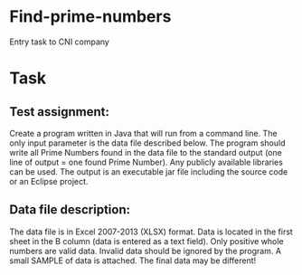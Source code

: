 # Find-prime-numbers
Entry task to CNI company

# Task
## Test assignment:
Create a program written in Java that will run from a command line. The only input parameter is the data file described below.
The program should write all Prime Numbers found in the data file to the standard output (one line of output = one found Prime Number).
Any publicly available libraries can be used.
The output is an executable jar file including the source code or an Eclipse project.
 
## Data file description:
The data file is in Excel 2007-2013 (XLSX) format.
Data is located in the first sheet in the B column (data is entered as a text field).
Only positive whole numbers are valid data. Invalid data should be ignored by the program.
A small SAMPLE of data is attached. The final data may be different!
